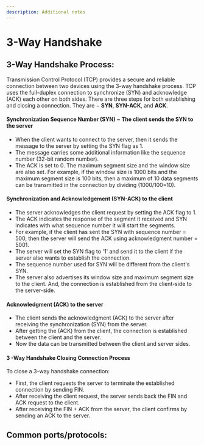```yaml
---
description: Additional notes
---
```


# 3-Way Handshake

## 3-Way Handshake Process:

Transmission Control Protocol (TCP) provides a secure and reliable connection between two devices using the 3-way handshake process. TCP uses the full-duplex connection to synchronize (SYN) and acknowledge (ACK) each other on both sides. There are three steps for both establishing and closing a connection. They are − **SYN**, **SYN-ACK**, and **ACK**.

#### Synchronization Sequence Number (SYN) − The client sends the SYN to the server

* When the client wants to connect to the server, then it sends the message to the server by setting the SYN flag as 1.
* The message carries some additional information like the sequence number (32-bit random number).
* The ACK is set to 0. The maximum segment size and the window size are also set. For example, if the window size is 1000 bits and the maximum segment size is 100 bits, then a maximum of 10 data segments can be transmitted in the connection by dividing (1000/100=10).

#### Synchronization and Acknowledgement (SYN-ACK) to the client

* The server acknowledges the client request by setting the ACK flag to 1.
* The ACK indicates the response of the segment it received and SYN indicates with what sequence number it will start the segments.
* For example, if the client has sent the SYN with sequence number = 500, then the server will send the ACK using acknowledgment number = 5001.
* The server will set the SYN flag to '1' and send it to the client if the server also wants to establish the connection.
* The sequence number used for SYN will be different from the client's SYN.
* The server also advertises its window size and maximum segment size to the client. And, the connection is established from the client-side to the server-side.

#### Acknowledgment (ACK) to the server

* The client sends the acknowledgment (ACK) to the server after receiving the synchronization (SYN) from the server.
* After getting the (ACK) from the client, the connection is established between the client and the server.
* Now the data can be transmitted between the client and server sides.

#### 3 -Way Handshake Closing Connection Process

To close a 3-way handshake connection:

* First, the client requests the server to terminate the established connection by sending FIN.
* After receiving the client request, the server sends back the FIN and ACK request to the client.
* After receiving the FIN + ACK from the server, the client confirms by sending an ACK to the server.

## Common ports/protocols:

